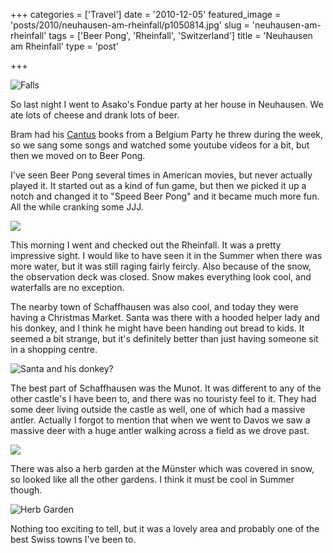 +++
categories = ['Travel']
date = '2010-12-05'
featured_image = 'posts/2010/neuhausen-am-rheinfall/p1050814.jpg'
slug = 'neuhausen-am-rheinfall'
tags = ['Beer Pong', 'Rheinfall', 'Switzerland']
title = 'Neuhausen am Rheinfall'
type = 'post'

+++

![Falls](p1050814.jpg)

So last night I went to Asako's Fondue party at her house in Neuhausen. We ate lots of cheese and drank lots of beer.

Bram had his [Cantus](http://lists.ee.ethz.ch/p/02-Cantus.pdf) books from a Belgium Party he threw during the week, so we sang some songs and watched some youtube videos for a bit, but then we moved on to Beer Pong.

I've seen Beer Pong several times in American movies, but never actually played it. It started out as a kind of fun game, but then we picked it up a notch and changed it to "Speed Beer Pong" and it became much more fun. All the while cranking some JJJ.

![](IMG_6954_corr.jpg)

This morning I went and checked out the Rheinfall. It was a pretty impressive sight. I would like to have seen it in the Summer when there was more water, but it was still raging fairly feircly. Also because of the snow, the observation deck was closed. Snow makes everything look cool, and waterfalls are no exception.

The nearby town of Schaffhausen was also cool, and today they were having a Christmas Market. Santa was there with a hooded helper lady and his donkey, and I think he might have been handing out bread to kids. It seemed a bit strange, but it's definitely better than just having someone sit in a shopping centre.

![Santa and his donkey?](p1050845-resized.jpg)

The best part of Schaffhausen was the Munot. It was different to any of the other castle's I have been to, and there was no touristy feel to it. They had some deer living outside the castle as well, one of which had a massive antler. Actually I forgot to mention that when we went to Davos we saw a massive deer with a huge antler walking across a field as we drove past.

![](P1050848.jpg)

There was also a herb garden at the Münster which was covered in snow, so looked like all the other gardens. I think it must be cool in Summer though.

![Herb Garden](p1050872-resized.jpg)

Nothing too exciting to tell, but it was a lovely area and probably one of the best Swiss towns I've been to.